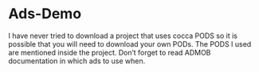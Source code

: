 # Ads-Demo
I have never tried to download a project that uses cocca PODS so it is possible that you will need to download your own PODs.
The PODS I used are mentioned inside the project. Don’t forget to read ADMOB documentation in which ads to use when. 
